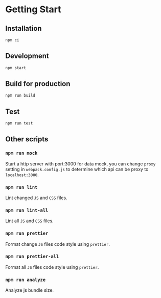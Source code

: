 # Getting Start

## Installation

```bash
npm ci
```

## Development

```bash
npm start
```

## Build for production

```bash
npm run build
```

## Test

```bash
npm run test
```

## Other scripts

### `npm run mock`

Start a http server with port:3000 for data mock, you can change `proxy` setting in `webpack.config.js` 
to determine which api can be proxy to `localhost:3000`.

### `npm run lint`

Lint changed `JS` and `CSS` files.

### `npm run lint-all`

Lint all `JS` and `CSS` files.

### `npm run prettier`

Format change `JS` files code style using `prettier`.

### `npm run prettier-all`

Format all `JS` files code style using `prettier`.

### `npm run analyze`

Analyze js bundle size.
